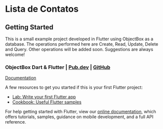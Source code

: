 # Lista de Contatos 

## Getting Started

This is a small example project developed in Flutter using ObjectBox as a database.
The operations performed here are Create, Read, Update, Delete and Query.
Other operations will be added soon. Suggestions are always welcome!

### ObjectBox Dart & Flutter | [Pub.dev](https://pub.dev/packages/objectbox) | [GitHub](https://github.com/objectbox/objectbox-dart)

[Documentation](https://github.com/objectbox/objectbox-dart/blob/main/objectbox/example/README.md)

A few resources to get you started if this is your first Flutter project:

- [Lab: Write your first Flutter app](https://flutter.dev/docs/get-started/codelab)
- [Cookbook: Useful Flutter samples](https://flutter.dev/docs/cookbook)

For help getting started with Flutter, view our
[online documentation](https://flutter.dev/docs), which offers tutorials,
samples, guidance on mobile development, and a full API reference.
